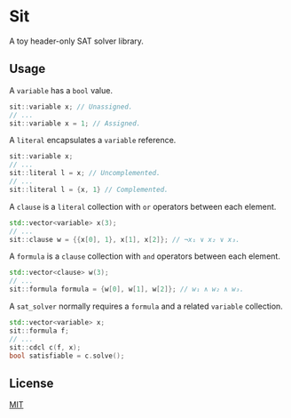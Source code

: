 # Sit
A toy header-only SAT solver library.

## Usage
A `variable` has a `bool` value.
```cpp
sit::variable x; // Unassigned.
// ...
sit::variable x = 1; // Assigned.
```
A `literal` encapsulates a `variable` reference.
```cpp
sit::variable x;
// ...
sit::literal l = x; // Uncomplemented.
// ...
sit::literal l = {x, 1} // Complemented.
```
A `clause` is a `literal` collection with `or` operators between each element.
```cpp
std::vector<variable> x(3);
// ...
sit::clause w = {{x[0], 1}, x[1], x[2]}; // ¬x₁ ∨ x₂ ∨ x₃.
```
A `formula` is a `clause` collection with `and` operators between each element.
```cpp
std::vector<clause> w(3);
// ...
sit::formula formula = {w[0], w[1], w[2]}; // w₁ ∧ w₂ ∧ w₃.
```
A `sat_solver` normally requires a `formula` and a related `variable` collection.
```cpp
std::vector<variable> x;
sit::formula f;
// ...
sit::cdcl c(f, x);
bool satisfiable = c.solve();
```

## License
[MIT](LICENSE)
